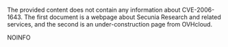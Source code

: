 The provided content does not contain any information about CVE-2006-1643. The first document is a webpage about Secunia Research and related services, and the second is an under-construction page from OVHcloud.

NOINFO